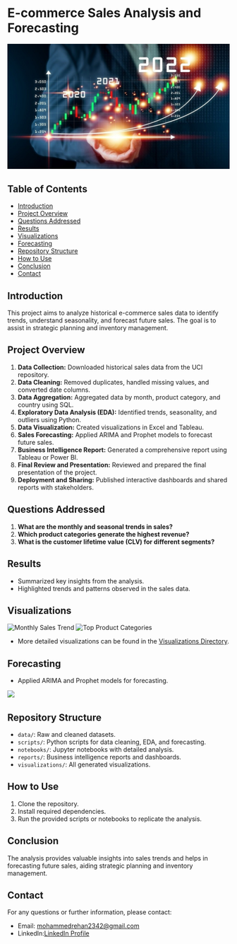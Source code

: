 # E-commerce Sales Analysis and Forecasting
<img src='CoverECommerce.jpg' />

## Table of Contents
- [Introduction](#introduction)
- [Project Overview](#project-overview)
- [Questions Addressed](#Questions-Addressed)
- [Results](#results)
- [Visualizations](#visualizations)
- [Forecasting](#forecasting)
- [Repository Structure](#repository-structure)
- [How to Use](#how-to-use)
- [Conclusion](#conclusion)
- [Contact](#Contact)

## Introduction
This project aims to analyze historical e-commerce sales data to identify trends, understand seasonality, and forecast future sales. The goal is to assist in strategic planning and inventory management.

## Project Overview
1. **Data Collection:** Downloaded historical sales data from the UCI repository.
2. **Data Cleaning:** Removed duplicates, handled missing values, and converted date columns.
3. **Data Aggregation:** Aggregated data by month, product category, and country using SQL.
4. **Exploratory Data Analysis (EDA):** Identified trends, seasonality, and outliers using Python.
5. **Data Visualization:** Created visualizations in Excel and Tableau.
6. **Sales Forecasting:** Applied ARIMA and Prophet models to forecast future sales.
7. **Business Intelligence Report:** Generated a comprehensive report using Tableau or Power BI.
8. **Final Review and Presentation:** Reviewed and prepared the final presentation of the project.
9. **Deployment and Sharing:** Published interactive dashboards and shared reports with stakeholders.
   
## Questions Addressed
1. **What are the monthly and seasonal trends in sales?**
2. **Which product categories generate the highest revenue?**
3. **What is the customer lifetime value (CLV) for different segments?**

## Results
- Summarized key insights from the analysis.
- Highlighted trends and patterns observed in the sales data.

## Visualizations
![Monthly Sales Trend](path/to/monthly_sales_trend.png)
![Top Product Categories](path/to/top_product_categories.png)
- More detailed visualizations can be found in the [Visualizations Directory](link_to_directory).

## Forecasting
- Applied ARIMA and Prophet models for forecasting.
<img src='SARIMAX Forecast of Monthly Sales.png' />

## Repository Structure
- `data/`: Raw and cleaned datasets.
- `scripts/`: Python scripts for data cleaning, EDA, and forecasting.
- `notebooks/`: Jupyter notebooks with detailed analysis.
- `reports/`: Business intelligence reports and dashboards.
- `visualizations/`: All generated visualizations.

## How to Use
1. Clone the repository.
2. Install required dependencies.
3. Run the provided scripts or notebooks to replicate the analysis.

## Conclusion
The analysis provides valuable insights into sales trends and helps in forecasting future sales, aiding strategic planning and inventory management.

## Contact
For any questions or further information, please contact:
- Email: mohammedrehan2342@gmail.com
- LinkedIn:[LinkedIn Profile](https://www.linkedin.com/in/mohammed-rehan-483943231/)

